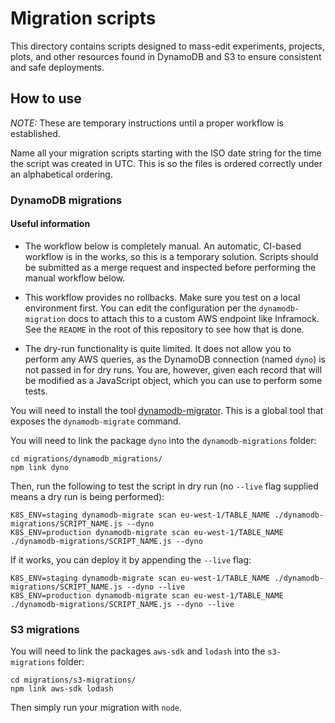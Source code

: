 Migration scripts
=================

This directory contains scripts designed to mass-edit experiments, projects, plots,
and other resources found in DynamoDB and S3 to ensure consistent and safe deployments.

How to use
----------

*NOTE:* These are temporary instructions until a proper workflow is established.

Name all your migration scripts starting with the ISO date string for the time
the script was created in UTC. This is so the files is ordered correctly under an
alphabetical ordering.

### DynamoDB migrations
#### Useful information

* The workflow below is completely manual. An automatic, CI-based workflow is in the works, so this is a temporary
  solution. Scripts should be submitted as a merge request and inspected before performing the manual workflow below.

* This workflow provides no rollbacks. Make sure you test on a local environment first. You can edit the configuration
  per the `dynamodb-migration` docs to attach this to a custom AWS endpoint like Inframock. See the `README` in the root
  of this repository to see how that is done.

* The dry-run functionality is quite limited. It does not allow you to perform any AWS queries, as the DynamoDB connection
  (named `dyno`) is not passed in for dry runs. You are, however, given each record that will be modified as a JavaScript
  object, which you can use to perform some tests.

You will need to install the tool [dynamodb-migrator](https://github.com/mapbox/dynamodb-migrator).
This is a global tool that exposes the `dynamodb-migrate` command.

You will need to link the package `dyno` into the `dynamodb-migrations` folder:

    cd migrations/dynamodb_migrations/
    npm link dyno

Then, run the following to test the script in dry run (no `--live` flag supplied means a dry run is being performed):

    K8S_ENV=staging dynamodb-migrate scan eu-west-1/TABLE_NAME ./dynamodb-migrations/SCRIPT_NAME.js --dyno
    K8S_ENV=production dynamodb-migrate scan eu-west-1/TABLE_NAME ./dynamodb-migrations/SCRIPT_NAME.js --dyno

If it works, you can deploy it by appending the `--live` flag:

    K8S_ENV=staging dynamodb-migrate scan eu-west-1/TABLE_NAME ./dynamodb-migrations/SCRIPT_NAME.js --dyno --live
    K8S_ENV=production dynamodb-migrate scan eu-west-1/TABLE_NAME ./dynamodb-migrations/SCRIPT_NAME.js --dyno --live


### S3 migrations

You will need to link the packages `aws-sdk` and `lodash` into the `s3-migrations` folder:

    cd migrations/s3-migrations/
    npm link aws-sdk lodash

Then simply run your migration with `node`.
